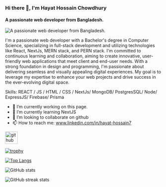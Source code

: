 ### Hi there 👋, I'm Hayat Hossain Chowdhury
#### A passionate web developer from Bangladesh.
![A passionate web developer from Bangladesh.](https://i.ibb.co/G7CNCL1/1693384554148.jpg)

I'm a passionate web developer with a Bachelor's degree in Computer Science, specializing in full-stack development and utilizing technologies like React, NextJs, MERN stack, and PERN stack. I'm committed to continuous learning and collaboration, aiming to create innovative, user-friendly web applications that meet client and end-user needs. With a strong foundation in design and programming, I'm passionate about delivering seamless and visually appealing digital experiences. My goal is to leverage my expertise to enhance your web projects and drive success in the ever-evolving digital space.

Skills: REACT / JS / HTML / CSS / NextJs/ MongoDB/ PostgresSQL/ Node/ ExpressJS/ Firebase/ Prisma

- 🔭 I’m currently working on this page. 
- 🌱 I’m currently learning NextJS 
- 👯 I’m looking to collaborate on github 
- 📫 How to reach me: www.linkedin.com/in/hayat-hossain7 


[<img src='https://cdn.jsdelivr.net/npm/simple-icons@3.0.1/icons/github.svg' alt='github' height='40'>](https://github.com/nakib1948)  

[![trophy](https://github-profile-trophy.vercel.app/?username=nakib1948)](https://github.com/ryo-ma/github-profile-trophy)

[![Top Langs](https://github-readme-stats.vercel.app/api/top-langs/?username=nakib1948)](https://github.com/anuraghazra/github-readme-stats)

![GitHub stats](https://github-readme-stats.vercel.app/api?username=nakib1948&show_icons=true&count_private=true)  

![GitHub streak stats](https://streak-stats.demolab.com/?user=nakib1948)  
